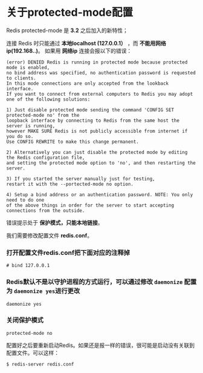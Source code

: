 关于protected-mode配置
====================================================================
Redis protected-mode 是 **3.2** 之后加入的新特性；

连接 Redis 时只能通过 **本地localhost (127.0.0.1）** ，而 **不能用网络ip(192.168..)**。
如果用 **网络ip** 连接会报以下的错误：
```
(error) DENIED Redis is running in protected mode because protected mode is enabled, 
no bind address was specified, no authentication password is requested to clients. 
In this mode connections are only accepted from the lookback interface. 
If you want to connect from external computers to Redis you may adopt one of the following solutions: 

1) Just disable protected mode sending the command 'CONFIG SET protected-mode no' from the 
loopback interface by connecting to Redis from the same host the server is running, 
however MAKE SURE Redis is not publicly accessible from internet if you do so. 
Use CONFIG REWRITE to make this change permanent. 

2) Alternatively you can just disable the protected mode by editing the Redis configuration file, 
and setting the protected mode option to 'no', and then restarting the server. 

3) If you started the server manually just for testing, 
restart it with the --portected-mode no option. 

4) Setup a bind address or an authentication password. NOTE: You only need to do one 
of the above things in order for the server to start accepting connections from the outside.
```
错误提示处于 **保护模式，只能本地链接**。

我们需要修改配置文件 **redis.conf**。

### 打开配置文件redis.conf把下面对应的注释掉
```shell 
# bind 127.0.0.1 
```

### Redis默认不是以守护进程的方式运行，可以通过修改 `daemonize` 配置为 `daemonize yes`进行更改
```shell
daemonize yes
```

### 关闭保护模式
```shell
protected-mode no 
```



配置好之后要重新启动Redis。如果还是报一样的错误，很可能是启动没有关联到配置文件。可以这样：
```shell
$ redis-server redis.conf
```

